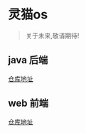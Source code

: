 # 灵猫os

> 关于未来,敬请期待!

## java 后端
[仓库地址](https://github.com/quick-cat/quick-cat-java)

## web 前端
[仓库地址](https://github.com/quick-cat/quick-cat-web)
